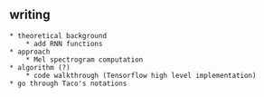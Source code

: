 ## writing
	* theoretical background
		* add RNN functions
	* approach
		* Mel spectrogram computation
	* algorithm (?)
		* code walkthrough (Tensorflow high level implementation)
	* go through Taco's notations
